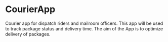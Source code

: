 # CourierApp
Courier app for dispatch riders and mailroom officers. This app will be used to track package status and delivery time. The aim of the App is to optimize delivery of packages.
